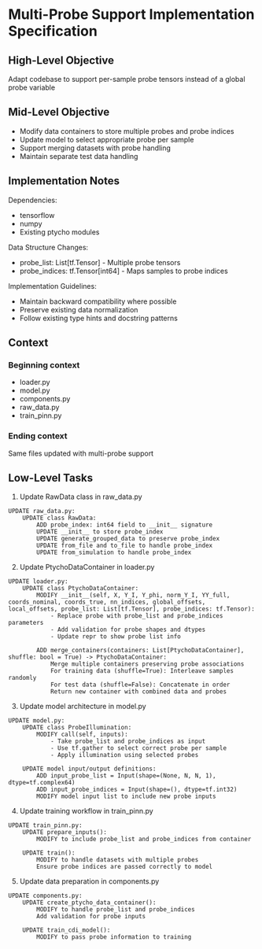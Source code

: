 # Multi-Probe Support Implementation Specification

## High-Level Objective
Adapt codebase to support per-sample probe tensors instead of a global probe variable

## Mid-Level Objective
- Modify data containers to store multiple probes and probe indices
- Update model to select appropriate probe per sample
- Support merging datasets with probe handling
- Maintain separate test data handling

## Implementation Notes

Dependencies:
- tensorflow
- numpy 
- Existing ptycho modules

Data Structure Changes:
- probe_list: List[tf.Tensor] - Multiple probe tensors
- probe_indices: tf.Tensor[int64] - Maps samples to probe indices

Implementation Guidelines:
- Maintain backward compatibility where possible
- Preserve existing data normalization 
- Follow existing type hints and docstring patterns

## Context

### Beginning context
- loader.py
- model.py
- components.py
- raw_data.py
- train_pinn.py

### Ending context
Same files updated with multi-probe support

## Low-Level Tasks

1. Update RawData class in raw_data.py

```aider
UPDATE raw_data.py:
    UPDATE class RawData:
        ADD probe_index: int64 field to __init__ signature
        UPDATE __init__ to store probe_index
        UPDATE generate_grouped_data to preserve probe_index
        UPDATE from_file and to_file to handle probe_index
        UPDATE from_simulation to handle probe_index
```

2. Update PtychoDataContainer in loader.py

```aider
UPDATE loader.py:
    UPDATE class PtychoDataContainer:
        MODIFY __init__(self, X, Y_I, Y_phi, norm_Y_I, YY_full, coords_nominal, coords_true, nn_indices, global_offsets, local_offsets, probe_list: List[tf.Tensor], probe_indices: tf.Tensor):
            - Replace probe with probe_list and probe_indices parameters
            - Add validation for probe shapes and dtypes
            - Update repr to show probe list info
        
        ADD merge_containers(containers: List[PtychoDataContainer], shuffle: bool = True) -> PtychoDataContainer:
            Merge multiple containers preserving probe associations
            For training data (shuffle=True): Interleave samples randomly
            For test data (shuffle=False): Concatenate in order
            Return new container with combined data and probes
```

3. Update model architecture in model.py

```aider
UPDATE model.py:
    UPDATE class ProbeIllumination:
        MODIFY call(self, inputs):
            - Take probe_list and probe_indices as input
            - Use tf.gather to select correct probe per sample
            - Apply illumination using selected probes

    UPDATE model input/output definitions:
        ADD input_probe_list = Input(shape=(None, N, N, 1), dtype=tf.complex64)
        ADD input_probe_indices = Input(shape=(), dtype=tf.int32) 
        MODIFY model input list to include new probe inputs
```

4. Update training workflow in train_pinn.py

```aider
UPDATE train_pinn.py:
    UPDATE prepare_inputs():
        MODIFY to include probe_list and probe_indices from container
    
    UPDATE train():
        MODIFY to handle datasets with multiple probes
        Ensure probe indices are passed correctly to model
```

5. Update data preparation in components.py

```aider
UPDATE components.py:
    UPDATE create_ptycho_data_container():
        MODIFY to handle probe_list and probe_indices
        Add validation for probe inputs
    
    UPDATE train_cdi_model():
        MODIFY to pass probe information to training
```